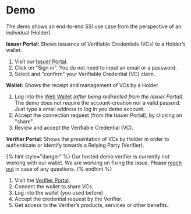 # Demo

The demo shows an end-to-end SSI use case from the perspective of an individual (Holder).

**Issuer Portal:** Shows issuance of Verifiable Credentials (VCs) to a Holder’s wallet.

1. Visit our [Issuer Portal](https://issuer.walt.id/).
2. Click on "Sign in". You do not need to input an email or a password.
3. Select and "confirm" your Verifiable Credential (VC) claim.

**Wallet:** Shows the receipt and management of VCs by a Holder.

1. Log into the [Web Wallet](https://wallet.walt.id/) _(after being redirected from the Issuer Portal)._ The demo does not require the account-creation nor a valid passord. Just type a email address to log in you demo account.
2. Accept the connection request (from the Issuer Portal), by clicking on "share".
3. Review and accept the Verifiable Credential (VC).

**Verifier Portal:** Shows the presentation of VCs by Holder in order to authenticate or identify towards a Relying Party (Verifier).

{% hint style="danger" %}
Our hosted demo verifier is currently not working with our wallet. We are working on fixing the issue. Please [reach out](https://walt.id/discord) in case of any questions.
{% endhint %}

1. Visit the [Verifier Portal](https://verifier.walt.id/).
2. Connect the wallet to share VCs.
3. Log into the wallet (you used before)
4. Accept the credential request by the Verifier.
5. Get access to the Verifier’s products, services or other benefits..
